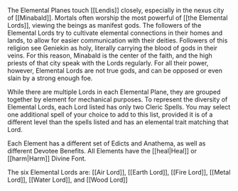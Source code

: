The Elemental Planes touch [[Lendis]] closely, especially in the nexus city of [[Minabald]]. Mortals often worship the most powerful of [[the Elemental Lords]], viewing the beings as manifest gods. The followers of the Elemental Lords try to cultivate elemental connections in their homes and lands, to allow for easier communication with their deities. Followers of this religion see Geniekin as holy, literally carrying the blood of gods in their veins. For this reason, Minabald is the center of the faith, and the high priests of that city speak with the Lords regularly. For all their power, however, Elemental Lords are not true gods, and can be opposed or even slain by a strong enough foe.

While there are multiple Lords in each Elemental Plane, they are grouped together by element for mechanical purposes. To represent the diversity of Elemental Lords, each Lord listed has only two Cleric Spells. You may select one additional spell of your choice to add to this list, provided it is of a different level than the spells listed and has an elemental trait matching that Lord.

Each Element has a different set of Edicts and Anathema, as well as different Devotee Benefits. All Elements have the [[heal|Heal]] or [[harm|Harm]] Divine Font.

The six Elemental Lords are: [[Air Lord]], [[Earth Lord]], [[Fire Lord]], [[Metal Lord]], [[Water Lord]], and [[Wood Lord]]